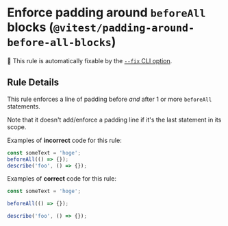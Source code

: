 # Enforce padding around `beforeAll` blocks (`@vitest/padding-around-before-all-blocks`)

🔧 This rule is automatically fixable by the [`--fix` CLI option](https://eslint.org/docs/latest/user-guide/command-line-interface#--fix).

<!-- end auto-generated rule header -->

## Rule Details

This rule enforces a line of padding before _and_ after 1 or more `beforeAll`
statements.

Note that it doesn't add/enforce a padding line if it's the last statement in
its scope.

Examples of **incorrect** code for this rule:

```js
const someText = 'hoge';
beforeAll(() => {});
describe('foo', () => {});
```

Examples of **correct** code for this rule:

```js
const someText = 'hoge';

beforeAll(() => {});

describe('foo', () => {});
```
